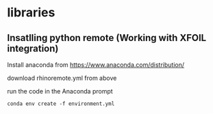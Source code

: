 # libraries


## Insatlling python remote (Working with XFOIL integration)

Install anaconda from https://www.anaconda.com/distribution/

download rhinoremote.yml from above 

run the code in the Anaconda prompt

```conda env create -f environment.yml```

